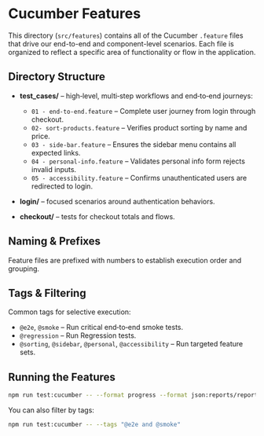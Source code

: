 # Cucumber Features

This directory (`src/features`) contains all of the Cucumber `.feature` files that drive our end-to-end and component-level scenarios. Each file is organized to reflect a specific area of functionality or flow in the application.

## Directory Structure

- **test_cases/** – high‑level, multi‑step workflows and end‑to‑end journeys:
  - `01 - end-to-end.feature` – Complete user journey from login through checkout.
  - `02- sort-products.feature` – Verifies product sorting by name and price.
  - `03 - side-bar.feature` – Ensures the sidebar menu contains all expected links.
  - `04 - personal-info.feature` – Validates personal info form rejects invalid inputs.
  - `05 - accessibility.feature` – Confirms unauthenticated users are redirected to login.

- **login/** – focused scenarios around authentication behaviors.
- **checkout/** – tests for checkout totals and flows.

## Naming & Prefixes

Feature files are prefixed with numbers to establish execution order and grouping.

## Tags & Filtering

Common tags for selective execution:

- `@e2e`, `@smoke` – Run critical end‑to‑end smoke tests.
- `@regression` – Run Regression tests.
- `@sorting`, `@sidebar`, `@personal`, `@accessibility` – Run targeted feature sets.

## Running the Features

```bash
npm run test:cucumber -- --format progress --format json:reports/report.json
```

You can also filter by tags:

```bash
npm run test:cucumber -- --tags "@e2e and @smoke"
```
